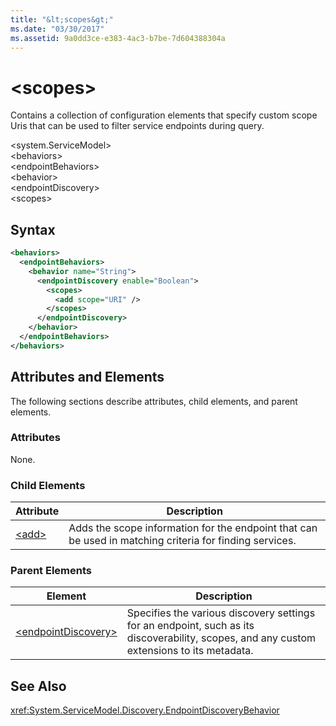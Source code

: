 ```yaml
---
title: "&lt;scopes&gt;"
ms.date: "03/30/2017"
ms.assetid: 9a0dd3ce-e383-4ac3-b7be-7d604388304a
---
```

# &lt;scopes&gt;
Contains a collection of configuration elements that specify custom scope Uris that can be used to filter service endpoints during query.  

\<system.ServiceModel>  
\<behaviors>  
\<endpointBehaviors>  
\<behavior>  
\<endpointDiscovery>  
\<scopes>  

## Syntax  

```xml  
<behaviors>
  <endpointBehaviors>
    <behavior name="String">
      <endpointDiscovery enable="Boolean">
        <scopes>
          <add scope="URI" />
        </scopes>
      </endpointDiscovery>
    </behavior>
  </endpointBehaviors>
</behaviors>  
```  

## Attributes and Elements  
 The following sections describe attributes, child elements, and parent elements.  

### Attributes  
 None.  

### Child Elements  


|Attribute|Description|  
|---------------|-----------------|  
|[\<add>](../../../../../docs/framework/configure-apps/file-schema/wcf/add-of-scopes.md)|Adds the scope information for the endpoint that can be used in matching criteria for finding services.|  

### Parent Elements  


|Element|Description|  
|-------------|-----------------|  
|[\<endpointDiscovery>](../../../../../docs/framework/configure-apps/file-schema/wcf/endpointdiscovery.md)|Specifies the various discovery settings for an endpoint, such as its discoverability, scopes, and any custom extensions to its metadata.|  

## See Also  
 <xref:System.ServiceModel.Discovery.EndpointDiscoveryBehavior>
